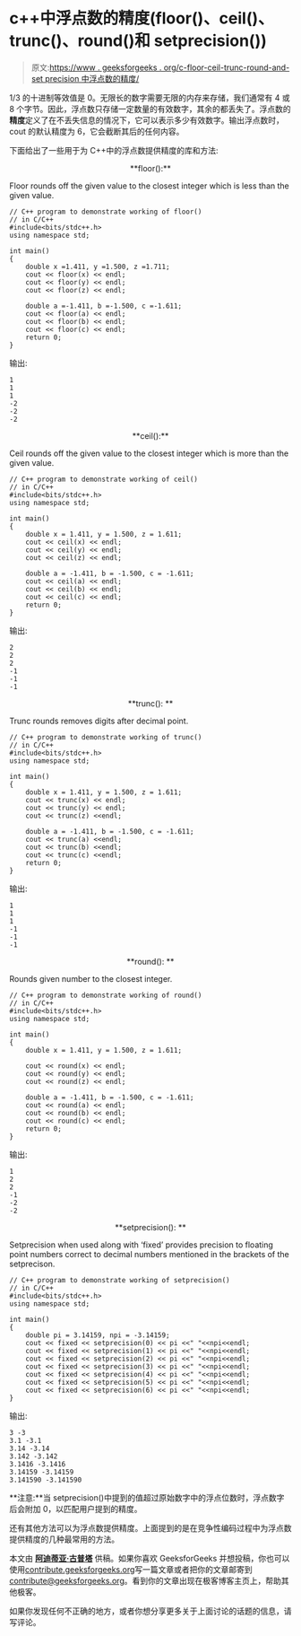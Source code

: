 # c++中浮点数的精度(floor()、ceil()、trunc()、round()和 setprecision())

> 原文:[https://www . geeksforgeeks . org/c-floor-ceil-trunc-round-and-set precision 中浮点数的精度/](https://www.geeksforgeeks.org/precision-of-floating-point-numbers-in-c-floor-ceil-trunc-round-and-setprecision/)

1/3 的十进制等效值是 0。无限长的数字需要无限的内存来存储，我们通常有 4 或 8 个字节。因此，浮点数只存储一定数量的有效数字，其余的都丢失了。浮点数的**精度**定义了在不丢失信息的情况下，它可以表示多少有效数字。输出浮点数时，cout 的默认精度为 6，它会截断其后的任何内容。

下面给出了一些用于为 C++中的浮点数提供精度的库和方法:

<center>**floor():**</center>

Floor rounds off the given value to the closest integer which is less than the given value.

```
// C++ program to demonstrate working of floor()
// in C/C++
#include<bits/stdc++.h>
using namespace std;

int main()
{
    double x =1.411, y =1.500, z =1.711;
    cout << floor(x) << endl;
    cout << floor(y) << endl;
    cout << floor(z) << endl;

    double a =-1.411, b =-1.500, c =-1.611;
    cout << floor(a) << endl;
    cout << floor(b) << endl;
    cout << floor(c) << endl;
    return 0;
}
```

输出:

```
1
1
1
-2
-2
-2

```

<center>**ceil():**</center>

Ceil rounds off the given value to the closest integer which is more than the given value.

```
// C++ program to demonstrate working of ceil()
// in C/C++
#include<bits/stdc++.h>
using namespace std;

int main()
{
    double x = 1.411, y = 1.500, z = 1.611;
    cout << ceil(x) << endl;
    cout << ceil(y) << endl;
    cout << ceil(z) << endl;

    double a = -1.411, b = -1.500, c = -1.611;
    cout << ceil(a) << endl;
    cout << ceil(b) << endl;
    cout << ceil(c) << endl;
    return 0;
}
```

输出:

```
2
2
2
-1
-1
-1

```

<center>**trunc(): **</center>

Trunc rounds removes digits after decimal point.

```
// C++ program to demonstrate working of trunc()
// in C/C++
#include<bits/stdc++.h>
using namespace std;

int main()
{
    double x = 1.411, y = 1.500, z = 1.611;
    cout << trunc(x) << endl;
    cout << trunc(y) << endl;
    cout << trunc(z) <<endl;

    double a = -1.411, b = -1.500, c = -1.611;
    cout << trunc(a) <<endl;
    cout << trunc(b) <<endl;
    cout << trunc(c) <<endl;
    return 0;
}
```

输出:

```
1
1
1
-1
-1
-1

```

<center>**round(): **</center>

Rounds given number to the closest integer.

```
// C++ program to demonstrate working of round()
// in C/C++
#include<bits/stdc++.h>
using namespace std;

int main()
{
    double x = 1.411, y = 1.500, z = 1.611;

    cout << round(x) << endl;
    cout << round(y) << endl;
    cout << round(z) << endl;

    double a = -1.411, b = -1.500, c = -1.611;
    cout << round(a) << endl;
    cout << round(b) << endl;
    cout << round(c) << endl;
    return 0;
}
```

输出:

```
1
2
2
-1
-2
-2

```

<center>**setprecision(): **</center>

Setprecision when used along with ‘fixed’ provides precision to floating point numbers correct to decimal numbers mentioned in the brackets of the setprecison.

```
// C++ program to demonstrate working of setprecision()
// in C/C++
#include<bits/stdc++.h>
using namespace std;

int main()
{
    double pi = 3.14159, npi = -3.14159;
    cout << fixed << setprecision(0) << pi <<" "<<npi<<endl;
    cout << fixed << setprecision(1) << pi <<" "<<npi<<endl;
    cout << fixed << setprecision(2) << pi <<" "<<npi<<endl;
    cout << fixed << setprecision(3) << pi <<" "<<npi<<endl;
    cout << fixed << setprecision(4) << pi <<" "<<npi<<endl;
    cout << fixed << setprecision(5) << pi <<" "<<npi<<endl;
    cout << fixed << setprecision(6) << pi <<" "<<npi<<endl;
}
```

输出:

```
3 -3
3.1 -3.1
3.14 -3.14
3.142 -3.142
3.1416 -3.1416
3.14159 -3.14159
3.141590 -3.141590

```

**注意:**当 setprecision()中提到的值超过原始数字中的浮点位数时，浮点数字后会附加 0，以匹配用户提到的精度。

还有其他方法可以为浮点数提供精度。上面提到的是在竞争性编码过程中为浮点数提供精度的几种最常用的方法。

本文由 **[阿迪蒂亚·古普塔](https://practice.geeksforgeeks.org/user-profile.php?user=Aditya%20Gupta%204)** 供稿。如果你喜欢 GeeksforGeeks 并想投稿，你也可以使用[contribute.geeksforgeeks.org](http://www.contribute.geeksforgeeks.org)写一篇文章或者把你的文章邮寄到 contribute@geeksforgeeks.org。看到你的文章出现在极客博客主页上，帮助其他极客。

如果你发现任何不正确的地方，或者你想分享更多关于上面讨论的话题的信息，请写评论。